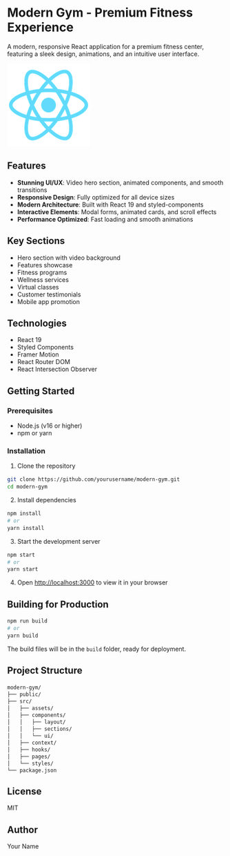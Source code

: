 # Modern Gym - Premium Fitness Experience

A modern, responsive React application for a premium fitness center, featuring a sleek design, animations, and an intuitive user interface.

![Modern Gym Website](public/logo192.png)

## Features

- **Stunning UI/UX**: Video hero section, animated components, and smooth transitions
- **Responsive Design**: Fully optimized for all device sizes
- **Modern Architecture**: Built with React 19 and styled-components
- **Interactive Elements**: Modal forms, animated cards, and scroll effects
- **Performance Optimized**: Fast loading and smooth animations

## Key Sections

- Hero section with video background
- Features showcase
- Fitness programs
- Wellness services
- Virtual classes
- Customer testimonials
- Mobile app promotion

## Technologies

- React 19
- Styled Components
- Framer Motion
- React Router DOM
- React Intersection Observer

## Getting Started

### Prerequisites

- Node.js (v16 or higher)
- npm or yarn

### Installation

1. Clone the repository
```bash
git clone https://github.com/yourusername/modern-gym.git
cd modern-gym
```

2. Install dependencies
```bash
npm install
# or
yarn install
```

3. Start the development server
```bash
npm start
# or
yarn start
```

4. Open [http://localhost:3000](http://localhost:3000) to view it in your browser

## Building for Production

```bash
npm run build
# or
yarn build
```

The build files will be in the `build` folder, ready for deployment.

## Project Structure

```
modern-gym/
├── public/
├── src/
│   ├── assets/
│   ├── components/
│   │   ├── layout/
│   │   ├── sections/
│   │   └── ui/
│   ├── context/
│   ├── hooks/
│   ├── pages/
│   └── styles/
└── package.json
```

## License

MIT

## Author

Your Name
